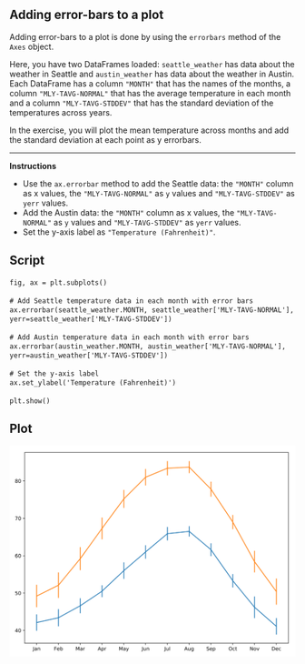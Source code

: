 ## Adding error-bars to a plot

Adding error-bars to a plot is done by using the `errorbars` method of the `Axes` object.

Here, you have two DataFrames loaded: `seattle_weather` has data about the weather in Seattle and `austin_weather` has data about the weather in Austin. Each DataFrame has a column `"MONTH"` that has the names of the months, a column `"MLY-TAVG-NORMAL"` that has the average temperature in each month and a column `"MLY-TAVG-STDDEV"` that has the standard deviation of the temperatures across years.

In the exercise, you will plot the mean temperature across months and add the standard deviation at each point as y errorbars.

<hr>

**Instructions**

* Use the `ax.errorbar` method to add the Seattle data: the `"MONTH"` column as x values, the `"MLY-TAVG-NORMAL"` as `y` values and `"MLY-TAVG-STDDEV"` as `yerr` values.
* Add the Austin data: the `"MONTH"` column as x values, the `"MLY-TAVG-NORMAL"` as `y` values and `"MLY-TAVG-STDDEV"` as `yerr` values.
* Set the y-axis label as `"Temperature (Fahrenheit)"`.

## Script
```
fig, ax = plt.subplots()

# Add Seattle temperature data in each month with error bars
ax.errorbar(seattle_weather.MONTH, seattle_weather['MLY-TAVG-NORMAL'], yerr=seattle_weather['MLY-TAVG-STDDEV'])

# Add Austin temperature data in each month with error bars
ax.errorbar(austin_weather.MONTH, austin_weather['MLY-TAVG-NORMAL'], yerr=austin_weather['MLY-TAVG-STDDEV'])

# Set the y-axis label
ax.set_ylabel('Temperature (Fahrenheit)')

plt.show()
```

## Plot
![img](index.svg)